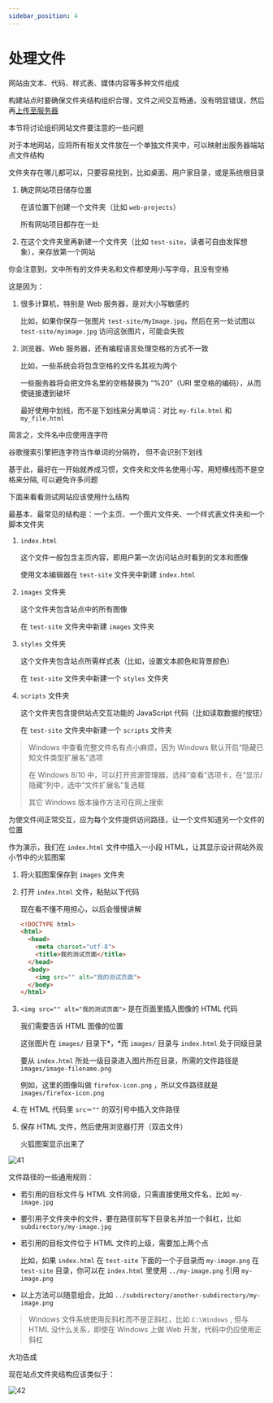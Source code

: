 ```yaml
---
sidebar_position: 4
---
```


# 处理文件

网站由文本、代码、样式表、媒体内容等多种文件组成

构建站点时要确保文件夹结构组织合理，文件之间交互畅通，没有明显错误，然后再[上传至服务器](https://developer.mozilla.org/zh-CN/Learn/Getting_started_with_the_web/Publishing_your_website)

本节将讨论组织网站文件要注意的一些问题

对于本地网站，应将所有相关文件放在一个单独文件夹中，可以映射出服务器端站点文件结构

文件夹存在哪儿都可以，只要容易找到，比如桌面、用户家目录，或是系统根目录

1. 确定网站项目储存位置

   在该位置下创建一个文件夹（比如 `web-projects`）

   所有网站项目都存在一处

2. 在这个文件夹里再新建一个文件夹（比如 `test-site`，读者可自由发挥想象），来存放第一个网站

你会注意到，文中所有的文件夹名和文件都使用小写字母，且没有空格

这是因为：

1. 很多计算机，特别是 Web 服务器，是对大小写敏感的

   比如，如果你保存一张图片 `test-site/MyImage.jpg`，然后在另一处试图以 `test-site/myimage.jpg` 访问这张图片，可能会失败

2. 浏览器、Web 服务器，还有编程语言处理空格的方式不一致

   比如，一些系统会将包含空格的文件名其视为两个

   一些服务器将会把文件名里的空格替换为 “%20”（URI 里空格的编码），从而使链接遭到破坏

   最好使用中划线，而不是下划线来分离单词：对比 `my-file.html` 和 `my_file.html` 

简言之，文件名中应使用连字符

谷歌搜索引擎把连字符当作单词的分隔符， 但不会识别下划线

基于此，最好在一开始就养成习惯，文件夹和文件名使用小写，用短横线而不是空格来分隔, 可以避免许多问题

下面来看看测试网站应该使用什么结构

最基本、最常见的结构是：一个主页、一个图片文件夹、一个样式表文件夹和一个脚本文件夹

1. `index.html` 

   这个文件一般包含主页内容，即用户第一次访问站点时看到的文本和图像

   使用文本编辑器在 `test-site` 文件夹中新建 `index.html`

2. `images` 文件夹

   这个文件夹包含站点中的所有图像

   在 `test-site` 文件夹中新建 `images` 文件夹

3. `styles` 文件夹

   这个文件夹包含站点所需样式表（比如，设置文本颜色和背景颜色）

   在 `test-site` 文件夹中新建一个 `styles` 文件夹

4. `scripts` 文件夹

   这个文件夹包含提供站点交互功能的 JavaScript 代码（比如读取数据的按钮）

   在 `test-site` 文件夹中新建一个 `scripts` 文件夹

> Windows 中查看完整文件名有点小麻烦，因为 Windows 默认开启“隐藏已知文件类型扩展名”选项
>
> 在 Windows 8/10 中，可以打开资源管理器，选择“查看”选项卡，在“显示/隐藏”列中，选中“文件扩展名”复选框
>
> 其它 Windows 版本操作方法可在网上搜索

为使文件间正常交互，应为每个文件提供访问路径，让一个文件知道另一个文件的位置

作为演示，我们在 `index.html` 文件中插入一小段 HTML，让其显示设计网站外观小节中的火狐图案

1. 将火狐图案保存到 `images` 文件夹

2. 打开 `index.html` 文件，粘贴以下代码

   现在看不懂不用担心，以后会慢慢讲解

   ```html
   <!DOCTYPE html>
   <html>
     <head>
       <meta charset="utf-8">
       <title>我的测试页面</title>
     </head>
     <body>
       <img src="" alt="我的测试页面">
     </body>
   </html> 
   ```

3. `<img src="" alt="我的测试页面">` 是在页面里插入图像的 HTML 代码

   我们需要告诉 HTML 图像的位置

   这张图片在 `images/` 目录下*，*而 `images/` 目录与 `index.html` 处于同级目录

   要从 `index.html` 所处一级目录进入图片所在目录，所需的文件路径是 `images/image-filename.png`

   例如，这里的图像叫做 `firefox-icon.png` ，所以文件路径就是 `images/firefox-icon.png`

4. 在 HTML 代码里 `src＝""` 的双引号中插入文件路径

5. 保存 HTML 文件，然后使用浏览器打开（双击文件）

   火狐图案显示出来了

![41](	https://development-guides-1258936571.cos.ap-chengdu.myqcloud.com/web/guides/completebeginners/41.png)

文件路径的一些通用规则：

- 若引用的目标文件与 HTML 文件同级，只需直接使用文件名，比如 `my-image.jpg`

- 要引用子文件夹中的文件，要在路径前写下目录名并加一个斜杠，比如 `subdirectory/my-image.jpg`

- 若引用的目标文件位于 HTML 文件的上级，需要加上两个点

  比如，如果 `index.html` 在 `test-site` 下面的一个子目录而 `my-image.png` 在 `test-site` 目录，你可以在 `index.html` 里使用 `../my-image.png` 引用 `my-image.png`

- 以上方法可以随意组合，比如 `../subdirectory/another-subdirectory/my-image.png`

> Windows 文件系统使用反斜杠而不是正斜杠，比如 `C:\Windows` , 但与 HTML 没什么关系，即使在 Windows 上做 Web 开发，代码中仍应使用正斜杠

大功告成

现在站点文件夹结构应该类似于：

![42](https://development-guides-1258936571.cos.ap-chengdu.myqcloud.com/web/guides/completebeginners/42.png)